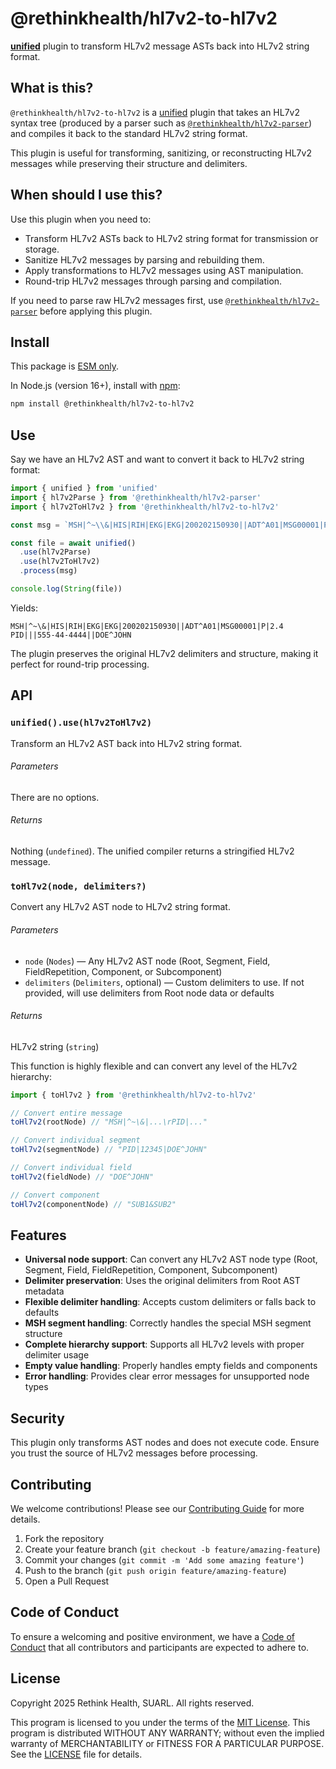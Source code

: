 # @rethinkhealth/hl7v2-to-hl7v2

**[unified](https://unifiedjs.com/)** plugin to transform HL7v2 message ASTs back into HL7v2 string format.

## What is this?

`@rethinkhealth/hl7v2-to-hl7v2` is a [unified](https://unifiedjs.com/) plugin that takes an HL7v2 syntax tree (produced by a parser such as [`@rethinkhealth/hl7v2-parser`](https://github.com/rethinkhealth/hl7v2/tree/main/packages/hl7v2-parser)) and compiles it back to the standard HL7v2 string format.

This plugin is useful for transforming, sanitizing, or reconstructing HL7v2 messages while preserving their structure and delimiters.

## When should I use this?

Use this plugin when you need to:

* Transform HL7v2 ASTs back to HL7v2 string format for transmission or storage.
* Sanitize HL7v2 messages by parsing and rebuilding them.
* Apply transformations to HL7v2 messages using AST manipulation.
* Round-trip HL7v2 messages through parsing and compilation.

If you need to parse raw HL7v2 messages first, use [`@rethinkhealth/hl7v2-parser`](https://github.com/rethinkhealth/hl7v2/tree/main/packages/hl7v2-parser) before applying this plugin.

## Install

This package is [ESM only](https://gist.github.com/sindresorhus/a39789f98801d908bbc7ff3ecc99d99c).

In Node.js (version 16+), install with [npm](https://docs.npmjs.com/downloading-and-installing-node-js-and-npm):

```sh
npm install @rethinkhealth/hl7v2-to-hl7v2
```

## Use

Say we have an HL7v2 AST and want to convert it back to HL7v2 string format:

```js
import { unified } from 'unified'
import { hl7v2Parse } from '@rethinkhealth/hl7v2-parser'
import { hl7v2ToHl7v2 } from '@rethinkhealth/hl7v2-to-hl7v2'

const msg = `MSH|^~\\&|HIS|RIH|EKG|EKG|200202150930||ADT^A01|MSG00001|P|2.4\rPID|||555-44-4444||DOE^JOHN`

const file = await unified()
  .use(hl7v2Parse)
  .use(hl7v2ToHl7v2)
  .process(msg)

console.log(String(file))
```

Yields:

```
MSH|^~\&|HIS|RIH|EKG|EKG|200202150930||ADT^A01|MSG00001|P|2.4
PID|||555-44-4444||DOE^JOHN
```

The plugin preserves the original HL7v2 delimiters and structure, making it perfect for round-trip processing.

## API

### `unified().use(hl7v2ToHl7v2)`

Transform an HL7v2 AST back into HL7v2 string format.

###### Parameters

There are no options.

###### Returns

Nothing (`undefined`). The unified compiler returns a stringified HL7v2 message.

### `toHl7v2(node, delimiters?)`

Convert any HL7v2 AST node to HL7v2 string format.

###### Parameters

* `node` (`Nodes`) — Any HL7v2 AST node (Root, Segment, Field, FieldRepetition, Component, or Subcomponent)
* `delimiters` (`Delimiters`, optional) — Custom delimiters to use. If not provided, will use delimiters from Root node data or defaults

###### Returns

HL7v2 string (`string`)

This function is highly flexible and can convert any level of the HL7v2 hierarchy:

```js
import { toHl7v2 } from '@rethinkhealth/hl7v2-to-hl7v2'

// Convert entire message
toHl7v2(rootNode) // "MSH|^~\&|...\rPID|..."

// Convert individual segment  
toHl7v2(segmentNode) // "PID|12345|DOE^JOHN"

// Convert individual field
toHl7v2(fieldNode) // "DOE^JOHN"

// Convert component
toHl7v2(componentNode) // "SUB1&SUB2"
```

## Features

* **Universal node support**: Can convert any HL7v2 AST node type (Root, Segment, Field, FieldRepetition, Component, Subcomponent)
* **Delimiter preservation**: Uses the original delimiters from Root AST metadata
* **Flexible delimiter handling**: Accepts custom delimiters or falls back to defaults
* **MSH segment handling**: Correctly handles the special MSH segment structure
* **Complete hierarchy support**: Supports all HL7v2 levels with proper delimiter usage
* **Empty value handling**: Properly handles empty fields and components
* **Error handling**: Provides clear error messages for unsupported node types

## Security

This plugin only transforms AST nodes and does not execute code. Ensure you trust the source of HL7v2 messages before processing.


## Contributing

We welcome contributions! Please see our [Contributing Guide](../../CONTRIBUTING.md) for more details.

1. Fork the repository
2. Create your feature branch (`git checkout -b feature/amazing-feature`)
3. Commit your changes (`git commit -m 'Add some amazing feature'`)
4. Push to the branch (`git push origin feature/amazing-feature`)
5. Open a Pull Request

## Code of Conduct

To ensure a welcoming and positive environment, we have a [Code of Conduct][github-code-of-conduct] that all contributors and participants are expected to adhere to.

## License

Copyright 2025 Rethink Health, SUARL. All rights reserved.

This program is licensed to you under the terms of the [MIT License](https://opensource.org/licenses/MIT). This program is distributed WITHOUT ANY WARRANTY; without even the implied warranty of MERCHANTABILITY or FITNESS FOR A PARTICULAR PURPOSE. See the [LICENSE][github-license] file for details.

[github-code-of-conduct]: https://github.com/rethinkhealth/hl7v2/blob/main/CODE_OF_CONDUCT.md
[github-license]: https://github.com/rethinkhealth/hl7v2/blob/main/LICENSE